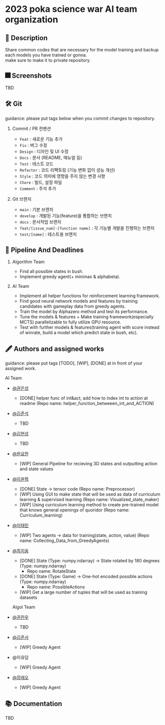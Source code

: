# 2023 poka science war AI team organization

## :pushpin: Description
Share common codes that are necessary for the model training and backup each models you have trained or gonna.  
make sure to make it to private repository.

## :fireworks: Screenshots
TBD

## :hammer_and_wrench: Git
guidance: please put tags below when you commit changes to repository.

1. Commit / PR 컨벤션
    - `Feat` : 새로운 기능 추가
    - `Fix` : 버그 수정
    - `Design` : 디자인 및 UI 수정
    - `Docs` : 문서 (README, 메뉴얼 등)
    - `Test` : 테스트 코드
    - `Refactor` : 코드 리팩토링 (기능 변화 없이 성능 개선)
    - `Style` : 코드 의미에 영향을 주지 않는 변경 사항
    - `Chore` : 빌드, 설정 파일
    - `Comment` : 주석 추가

2. Git 브랜치
    - `main` : 기본 브랜치
    - `develop` : 개발된 기능(feature)을 통합하는 브랜치
    - `docs` : 문서작업 브랜치
    - `feat/[issue_num]-[function name]` : 각 기능별 개발을 진행하는 브랜치
    - `test/[name]` : 테스트용 브랜치

## :lock_with_ink_pen: Pipeline And Deadlines
1. Algorithm Team
    - Find all possible states in bush.
    - Implement greedy agent(+ minimax & alphabeta).

2. AI Team
    - Implement all helper functions for reinforcement learning framework.
    - Find good neural network models and features by training candidates with gameplay data from greedy agents.
    - Train the model by Alphazero method and test its performance.
    - Tune the models & features + Make training framework(especially MCTS) parallelizable to fully utilize GPU resource.
    - Test with further models & features(training agent with score instead of winrate, build a model which predict state in bush, etc).

## :fountain_pen: Authors and assigned works
guidance: please put tags [TODO], [WIP], [DONE] at in front of your assigned work.

AI Team  
  
* [@권은성](https://github.com/narinikes)
  * [DONE] helper func of int&act; add how to index int to action at readme (Repo name: helper_function_betweeen_int_and_ACTION)
* [@김준석](https://github.com/junseokkim00)
  * TBD    
* [@김현성](https://github.com/kmhs-ph)
  * TBD    
* [@원요한](https://github.com/Periphanes)
  * [WIP] General Pipeline for recieving 3D states and outputting action and state values    
* [@이윤혁](https://github.com/a-nodi)
  * [DONE] State -> tensor code (Repo name: Preprocessor)
  * [WIP] Using GUI to make state that will be used as data of curriculum learning & supervised learning (Repo name: Visualized_state_maker)
  * [WIP] Using curriculum learning method to create pre-trained model that knows general openings of quoridor (Repo name: Curriculum_learning)
* [@이태민](https://github.com/idearendil)
  * [WIP] Two agents -> data for training(state, action, value) (Repo name: Collecting_Data_from_GreedyAgents)
* [@최지웅](https://github.com/ChoiCube84)
  * [DONE] State (Type: numpy.ndarray) -> State rotated by 180 degrees (Type: numpy.ndarray)
    - Repo name: RotateState
  * [DONE] State (Type: Game) -> One-hot encoded possible actions (Type: numpy.ndarray)
    - Repo name: PossibleActions
  * [WIP] Get a large number of tuples that will be used as training datasets

  Algol Team
* [@권찬우](https://github.com/kwoncycle)
  * TBD
* [@김준서](https://github.com/kjs0405)
  * [WIP] Greedy Agent
* @이유담
  * [WIP] Greedy Agent
* [@장래오](https://github.com/leo020630)
  * [WIP] Greedy Agent  

## :books: Documentation
TBD


